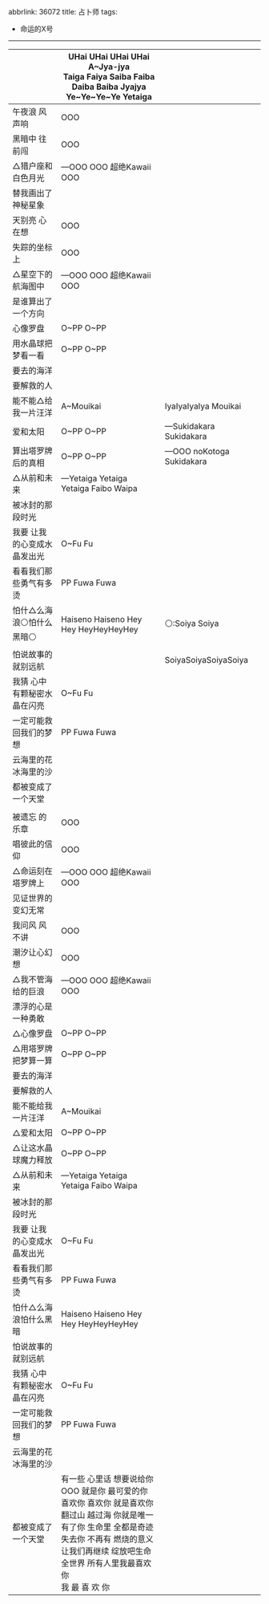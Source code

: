 abbrlink: 36072
title: 占卜师
tags:
  - 命运的X号
---
|      |UHai UHai UHai UHai<br>A~Jya-jya<br>Taiga Faiya Saiba Faiba Daiba Baiba Jyajya<br>Ye~Ye~Ye~Ye Yetaiga|      |
|--|--|--|
|午夜浪 风声响|OOO|      |
|黑暗中 往前闯|OOO|      |
|△猎户座和白色月光|—OOO OOO 超绝Kawaii OOO|      |
|替我画出了神秘星象|      |      |
|天别亮 心在想|OOO|      |
|失踪的坐标上|OOO|      |
|△星空下的航海图中|—OOO OOO 超绝Kawaii OOO|      |
|是谁算出了一个方向|      |      |
|心像罗盘|O~PP O~PP |      |
|用水晶球把梦看一看|O~PP O~PP |      |
|要去的海洋|      |      |
|要解救的人|      |      |
|能不能△给我一片汪洋|A~Mouikai|IyaIyaIyaIya Mouikai|
|爱和太阳|O~PP O~PP |—Sukidakara Sukidakara|
|算出塔罗牌后的真相|O~PP O~PP |—OOO noKotoga Sukidakara|
|△从前和未来|—Yetaiga Yetaiga Yetaiga Faibo Waipa|      |
|被冰封的那段时光|      |      |
|我要 让我的心变成水晶发出光|O~Fu Fu|      |
|看看我们那些勇气有多烫|PP Fuwa Fuwa|      |
|怕什△么海浪⚪怕什么黑暗⚪|Haiseno Haiseno Hey Hey HeyHeyHeyHey|⚪:Soiya Soiya|
|怕说故事的就别远航|      |SoiyaSoiyaSoiyaSoiya|
|我猜 心中有颗秘密水晶在闪亮|O~Fu Fu|      |
|一定可能救回我们的梦想|PP Fuwa Fuwa|      |
|云海里的花冰海里的沙|      |      |
|都被变成了一个天堂|      |      |
|      |      |      |
|被遗忘 的乐章|OOO|      |
|唱彼此的信仰|OOO|      |
|△命运刻在塔罗牌上|—OOO OOO 超绝Kawaii OOO|      |
|见证世界的变幻无常|      |      |
|我问风 风不讲|OOO|      |
|潮汐让心幻想|OOO|      |
|△我不管海给的巨浪|—OOO OOO 超绝Kawaii OOO|      |
|漂浮的心是一种勇敢|      |      |
|△心像罗盘|O~PP O~PP |      |
|△用塔罗牌把梦算一算|O~PP O~PP |      |
|要去的海洋|      |      |
|要解救的人|      |      |
|能不能给我一片汪洋|A~Mouikai|      |
|△爱和太阳|O~PP O~PP |      |
|△让这水晶球魔力释放|O~PP O~PP |      |
|△从前和未来|—Yetaiga Yetaiga Yetaiga Faibo Waipa|      |
|被冰封的那段时光|      |      |
|我要 让我的心变成水晶发出光|O~Fu Fu|      |
|看看我们那些勇气有多烫|PP Fuwa Fuwa|      |
|怕什△么海浪怕什么黑暗|Haiseno Haiseno Hey Hey HeyHeyHeyHey|      |
|怕说故事的就别远航|      |      |
|我猜 心中有颗秘密水晶在闪亮|O~Fu Fu|      |
|一定可能救回我们的梦想|PP Fuwa Fuwa|      |
|云海里的花冰海里的沙|      |      |
|都被变成了一个天堂|有一些 心里话 想要说给你<br>OOO 就是你 最可爱的你<br>喜欢你 喜欢你 就是喜欢你<br>翻过山 越过海 你就是唯一<br>有了你 生命里 全都是奇迹<br>失去你 不再有 燃烧的意义<br>让我们再继续 绽放吧生命<br>全世界 所有人里我最喜欢你<br>我 最 喜 欢 你|      |